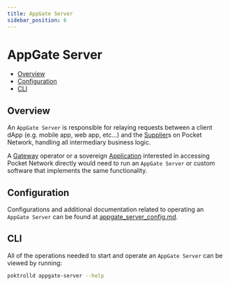 ```yaml
---
title: AppGate Server
sidebar_position: 6
---
```


# AppGate Server <!-- omit in toc -->

- [Overview](#overview)
- [Configuration](#configuration)
- [CLI](#cli)

## Overview

An `AppGate Server` is responsible for relaying requests between a client dApp
(e.g. mobile app, web app, etc...) and the [Supplier](./supplier.md)s on Pocket
Network, handling all intermediary business logic.

A [Gateway](./gateway.md) operator or a sovereign [Application](./application.md)
interested in accessing Pocket Network directly would need to run an
`AppGate Server` or custom software that implements the same functionality.

## Configuration

Configurations and additional documentation related to operating an `AppGate Server`
can be found at [appgate_server_config.md](../../operate/configs/appgate_server_config.md).

## CLI

All of the operations needed to start and operate an `AppGate Server` can be viewed by running:

```bash
poktrolld appgate-server --help
```
